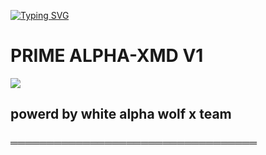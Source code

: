 <a href="https://git.io/typing-svg"><img src="https://readme-typing-svg.demolab.com?font=Black+Ops+One&size=100&pause=1000&color=FF0000&center=true&width=1000&height=200&lines=PRIME-ALPHA-XMD" alt="Typing SVG" /></a>
  </p>
  <h1>PRIME ALPHA-XMD V1</h1>

  <img src='https://i.ibb.co/1tQYm6zR/4z-S9-P9-Rhm9.jpg'/>
<h2>powerd by white alpha wolf x team</h2>
<h3>══════════════════════════════════</h3>
